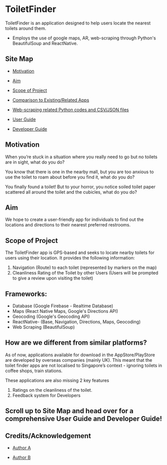 # ToiletFinder

ToiletFinder is an application designed to help users locate the nearest toilets around them.

* Employs the use of google maps, AR, web-scraping through Python's BeautifulSoup and ReactNative.

## Site Map
* [Motivation](#motivation)

* [Aim](#aim)

* [Scope of Project](#scope-of-project)

* [Comparison to Existing/Related Apps](#how-are-we-different-from-similar-platforms)

* [Web-scraping related Python codes and CSV/JSON files](https://github.com/team1782/tf/tree/master/toilet%20data)

* [User Guide](https://github.com/hazletnj/tf/blob/master/docs/userguide.md)

* [Developer Guide](https://github.com/hazletnj/tf/blob/master/docs/developerguide.md)


## Motivation

When you’re stuck in a situation where you really need to go but no toilets are in sight, what do you do?

You know that there is one in the nearby mall, but you are too anxious to use the toilet to roam about before you find it, what do you do?

You finally found a toilet! But to your horror, you notice soiled toilet paper scattered all around the toilet and the cubicles, what do you do?

## Aim

We hope to create a user-friendly app for individuals to find out the locations and directions to their nearest preferred restrooms.

## Scope of Project

The ToiletFinder app is GPS-based and seeks to locate nearby toilets for users using their location. It provides the following information:
1. Navigation (Route) to each toilet (represented by markers on the map)
2. Cleanliness Rating of the Toilet by other Users (Users will be prompted to give a review upon visiting the toilet)

## Frameworks:
* Database (Google Firebase - Realtime Database)
* Maps (React Native Maps, Google's Directions API)
* Geocoding (Google's Geocoding API)
* ReactNative- (Base, Navigation, Directions, Maps, Geocoding)
* Web Scraping (BeautifulSoup)

## How are we different from similar platforms?
As of now, applications available for download in the AppStore/PlayStore are developed by overseas companies (mainly UK). This meant that the toilet finder apps are not localised to Singapore’s context - ignoring toilets in coffee shops, train stations. 

These applications are also missing 2 key features
1. Ratings on the cleanliness of the toilet.
2. Feedback system for Developers

## Scroll up to Site Map and head over for a comprehensive User Guide and Developer Guide!

## Credits/Acknowledgement

* [Author A](https://github.com/shaunnmui97)

* [Author B](https://github.com/hazletnj)
